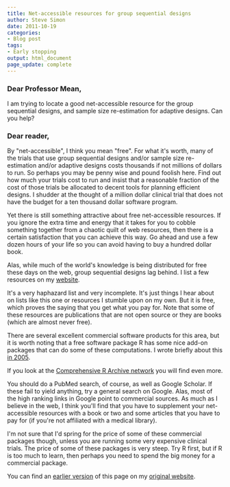 ```yaml
---
title: Net-accessible resources for group sequential designs
author: Steve Simon
date: 2011-10-19
categories:
- Blog post
tags:
- Early stopping
output: html_document
page_update: complete
---
```


### Dear Professor Mean,

I am trying to locate a good net-accessible resource for the group sequential designs, and sample size re-estimation for adaptive designs. Can you help?

<!---More--->

### Dear reader,

By "net-accessible", I think you mean "free". For what it's worth, many of the trials that use group sequential designs and/or sample size re-estimation and/or adaptive designs costs thousands if not millions of dollars to run. So perhaps you may be penny wise and pound foolish here. Find out how much your trials cost to run and insist that a reasonable fraction of the cost of those trials be allocated to decent tools for planning efficient designs. I shudder at the thought of a million dollar clinical trial that does not have the budget for a ten thousand dollar software program.

Yet there is still something attractive about free net-accessible resources. If you ignore the extra time and energy that it takes for you to cobble something together from a chaotic quilt of web resources, then there is a certain satisfaction that you can achieve this way. Go ahead and use a few dozen hours of your life so you can avoid having to buy a hundred dollar book.

Alas, while much of the world's knowledge is being distributed for free these days on the web, group sequential designs lag behind. I list a few resources on my [website][sim3].

It's a very haphazard list and very incomplete. It's just things I hear about on lists like this one or resources I stumble upon on my own. But it is free, which proves the saying that you get what you pay for. Note that some of these resources are publications that are not open source or they are books (which are almost never free).

There are several excellent commercial software products for this area, but it is worth noting that a free software package R has some nice add-on packages that can do some of these computations. I wrote briefly about this [in 2005][sim4].

If you look at the [Comprehensive R Archive network][cra1] you will find even more.

You should do a PubMed search, of course, as well as Google Scholar. If these fail to yield anything, try a general search on Google. Alas, most of the high ranking links in Google point to commercial sources. As much as I believe in the web, I think you'll find that you have to supplement your net-accessible resources with a book or two and some articles that you have to pay for (if you're not affiliated with a medical library).

I'm not sure that I'd spring for the price of some of these commercial packages though, unless you are running some very expensive clinical trials. The price of some of these packages is very steep. Try R first, but if R is too much to learn, then perhaps you need to spend the big money for a commercial package.

You can find an [earlier version][sim1] of this page on my [original website][sim2].

[sim1]: http://www.pmean.com/11/GroupSequential.html
[sim2]: http://www.pmean.com/original_site.html 

[sim3]: http://www.pmean.com/category/EarlyStopping.html
[sim4]: http://www.pmean.com/weblog2005/GroupSequential.aspx

[cra1]: http://cran.r-project.org/
